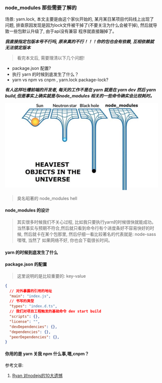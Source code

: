 ### node_modules 那些需要了解的

场景: yarn.lock, 本文主要是由这个家伙开始的, 某月某日某项目代码线上出现了问题, 排查原因发现是因为lock文件被干掉了(不要关注为什么会被干掉), 然后就导致一些包默认升级了, 由于api没有兼容 程序就直接蹦掉了。

***我直接指定包版本号不行吗, 原来真的不行！！！你的包也会有依赖, 互相依赖就无法锁定版本***

> 看完本文后, 需要理清以下几个问题!

- package.json 配置?
- 执行 yarn 的时候到底发生了什么？
- yarn vs npm vs cnpm , yarn.lock package-lock?


***有人这样吐槽前端的开发者, 每天的工作不是在 yarn 就是在 yarn dev 然后 yarn build,但是事实上确实就是与node_modules 相关的一些命令确实会比较耗时。***

![直接上图](../assets/images/黑洞.png)

> 臭名昭著的 node_modules hell


#### node_modules 的设计

> 其实很多时候我们不关心过程, 比如我只要执行yarn的时候很快就能成功。 当然事实与预期不符合,然后就只看到命令行有个进度条好不容易快好的时候, 然后就卡在某个包那里, 然后仔细一看比较著名的代表就是: node-sass 嘿嘿, 当然了 如果网络不好, 你也会下载很长时间。


#### yarn 的时候到底发生了什么


#### package.json 的配置

> 这里说明的是比较重要的: key-value

```json
{
  // 对外暴露的引用的地址 
  "main": "index.js",
  // 书写的类型
  "types": "index.d.ts",
  // 我们对项目工程触发的基础命令 dev start build
  "scripts": {},
  "license": "",
  "devDependencies": {},
  "dependencies": {},
  "peerDependencies": {},  
}
```



#### 你用的是 yarn 关我 npm 什么事,嗯,cnpm？





参考文章:

1. [Ryan 对nodejs的10大遗憾](https://medium.com/@imior/10-things-i-regret-about-node-js-ryan-dahl-2ba71ff6b4dc)